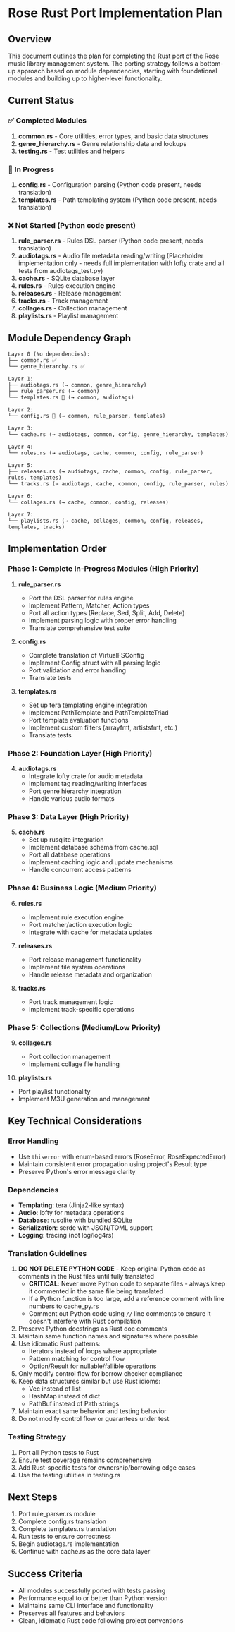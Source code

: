 # Rose Rust Port Implementation Plan

## Overview
This document outlines the plan for completing the Rust port of the Rose music library management system. The porting strategy follows a bottom-up approach based on module dependencies, starting with foundational modules and building up to higher-level functionality.

## Current Status

### ✅ Completed Modules
1. **common.rs** - Core utilities, error types, and basic data structures
2. **genre_hierarchy.rs** - Genre relationship data and lookups
3. **testing.rs** - Test utilities and helpers

### 🚧 In Progress
1. **config.rs** - Configuration parsing (Python code present, needs translation)
2. **templates.rs** - Path templating system (Python code present, needs translation)

### ❌ Not Started (Python code present)
1. **rule_parser.rs** - Rules DSL parser (Python code present, needs translation)
2. **audiotags.rs** - Audio file metadata reading/writing (Placeholder implementation only - needs full implementation with lofty crate and all tests from audiotags_test.py)
2. **cache.rs** - SQLite database layer
3. **rules.rs** - Rules execution engine
4. **releases.rs** - Release management
5. **tracks.rs** - Track management
6. **collages.rs** - Collection management
7. **playlists.rs** - Playlist management

## Module Dependency Graph

```
Layer 0 (No dependencies):
├── common.rs ✅
└── genre_hierarchy.rs ✅

Layer 1:
├── audiotags.rs (→ common, genre_hierarchy)
├── rule_parser.rs (→ common)
└── templates.rs 🚧 (→ common, audiotags)

Layer 2:
└── config.rs 🚧 (→ common, rule_parser, templates)

Layer 3:
└── cache.rs (→ audiotags, common, config, genre_hierarchy, templates)

Layer 4:
└── rules.rs (→ audiotags, cache, common, config, rule_parser)

Layer 5:
├── releases.rs (→ audiotags, cache, common, config, rule_parser, rules, templates)
└── tracks.rs (→ audiotags, cache, common, config, rule_parser, rules)

Layer 6:
└── collages.rs (→ cache, common, config, releases)

Layer 7:
└── playlists.rs (→ cache, collages, common, config, releases, templates, tracks)
```

## Implementation Order

### Phase 1: Complete In-Progress Modules (High Priority)
1. **rule_parser.rs**
   - Port the DSL parser for rules engine
   - Implement Pattern, Matcher, Action types
   - Port all action types (Replace, Sed, Split, Add, Delete)
   - Implement parsing logic with proper error handling
   - Translate comprehensive test suite

2. **config.rs**
   - Complete translation of VirtualFSConfig
   - Implement Config struct with all parsing logic
   - Port validation and error handling
   - Translate tests

3. **templates.rs**
   - Set up tera templating engine integration
   - Implement PathTemplate and PathTemplateTriad
   - Port template evaluation functions
   - Implement custom filters (arrayfmt, artistsfmt, etc.)
   - Translate tests

### Phase 2: Foundation Layer (High Priority)
4. **audiotags.rs**
   - Integrate lofty crate for audio metadata
   - Implement tag reading/writing interfaces
   - Port genre hierarchy integration
   - Handle various audio formats

### Phase 3: Data Layer (High Priority)
5. **cache.rs**
   - Set up rusqlite integration
   - Implement database schema from cache.sql
   - Port all database operations
   - Implement caching logic and update mechanisms
   - Handle concurrent access patterns

### Phase 4: Business Logic (Medium Priority)
6. **rules.rs**
   - Implement rule execution engine
   - Port matcher/action execution logic
   - Integrate with cache for metadata updates

7. **releases.rs**
   - Port release management functionality
   - Implement file system operations
   - Handle release metadata and organization

8. **tracks.rs**
   - Port track management logic
   - Implement track-specific operations

### Phase 5: Collections (Medium/Low Priority)
9. **collages.rs**
   - Port collection management
   - Implement collage file handling

10. **playlists.rs**
   - Port playlist functionality
   - Implement M3U generation and management

## Key Technical Considerations

### Error Handling
- Use `thiserror` with enum-based errors (RoseError, RoseExpectedError)
- Maintain consistent error propagation using project's Result<T> type
- Preserve Python's error message clarity

### Dependencies
- **Templating**: tera (Jinja2-like syntax)
- **Audio**: lofty for metadata operations
- **Database**: rusqlite with bundled SQLite
- **Serialization**: serde with JSON/TOML support
- **Logging**: tracing (not log/log4rs)

### Translation Guidelines
1. **DO NOT DELETE PYTHON CODE** - Keep original Python code as comments in the Rust files until fully translated
   - **CRITICAL**: Never move Python code to separate files - always keep it commented in the same file being translated
   - If a Python function is too large, add a reference comment with line numbers to cache_py.rs
   - Comment out Python code using `//` line comments to ensure it doesn't interfere with Rust compilation
2. Preserve Python docstrings as Rust doc comments
3. Maintain same function names and signatures where possible
4. Use idiomatic Rust patterns:
   - Iterators instead of loops where appropriate
   - Pattern matching for control flow
   - Option/Result for nullable/fallible operations
5. Only modify control flow for borrow checker compliance
6. Keep data structures similar but use Rust idioms:
   - Vec instead of list
   - HashMap instead of dict
   - PathBuf instead of Path strings
7. Maintain exact same behavior and testing behavior
8. Do not modify control flow or guarantees under test

### Testing Strategy
1. Port all Python tests to Rust
2. Ensure test coverage remains comprehensive
3. Add Rust-specific tests for ownership/borrowing edge cases
4. Use the testing utilities in testing.rs

## Next Steps

1. Port rule_parser.rs module  
2. Complete config.rs translation
3. Complete templates.rs translation  
4. Run tests to ensure correctness
5. Begin audiotags.rs implementation
6. Continue with cache.rs as the core data layer

## Success Criteria

- All modules successfully ported with tests passing
- Performance equal to or better than Python version
- Maintains same CLI interface and functionality
- Preserves all features and behaviors
- Clean, idiomatic Rust code following project conventions
